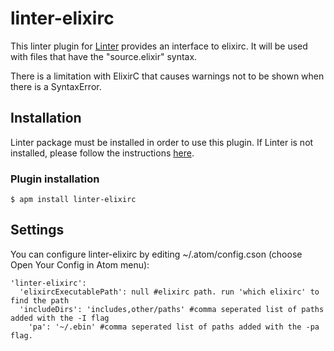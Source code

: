 # linter-elixirc

This linter plugin for [Linter](https://github.com/AtomLinter/Linter) provides an interface to elixirc. It will be used with files that have the "source.elixir" syntax.

There is a limitation with ElixirC that causes warnings not to be shown when there is a SyntaxError.

## Installation
Linter package must be installed in order to use this plugin. If Linter is not installed, please follow the instructions [here](https://github.com/AtomLinter/Linter).

### Plugin installation
```
$ apm install linter-elixirc
```

## Settings
You can configure linter-elixirc by editing ~/.atom/config.cson (choose Open Your Config in Atom menu):

```
'linter-elixirc':
  'elixircExecutablePath': null #elixirc path. run 'which elixirc' to find the path
  'includeDirs': 'includes,other/paths' #comma seperated list of paths added with the -I flag
	'pa': '~/.ebin' #comma seperated list of paths added with the -pa flag.
```
